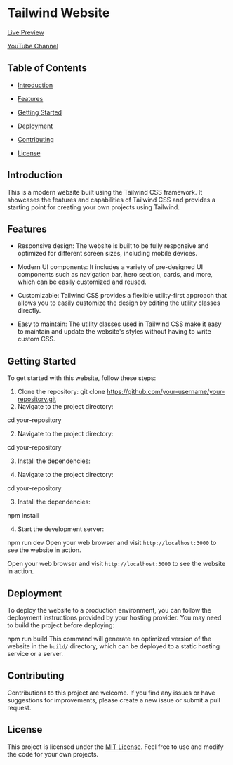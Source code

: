 # Tailwind Website

[Live Preview](https://cwkprojects.epizy.com/whizcyber2)

[YouTube Channel](https://www.youtube.com/@codewithkashi)

## Table of Contents

- [Introduction](#introduction)

- [Features](#features)

- [Getting Started](#getting-started)





- [Deployment](#deployment)

- [Contributing](#contributing)

- [License](#license)

## Introduction

This is a modern website built using the Tailwind CSS framework. It showcases the features and capabilities of Tailwind CSS and provides a starting point for creating your own projects using Tailwind.

## Features

- Responsive design: The website is built to be fully responsive and optimized for different screen sizes, including mobile devices.

- Modern UI components: It includes a variety of pre-designed UI components such as navigation bar, hero section, cards, and more, which can be easily customized and reused.

- Customizable: Tailwind CSS provides a flexible utility-first approach that allows you to easily customize the design by editing the utility classes directly.

- Easy to maintain: The utility classes used in Tailwind CSS make it easy to maintain and update the website's styles without having to write custom CSS.

## Getting Started

To get started with this website, follow these steps:

1. Clone the repository:
git clone https://github.com/your-username/your-repository.git
2. Navigate to the project directory:

cd your-repository

2. Navigate to the project directory:

cd your-repository

3. Install the dependencies:

2. Navigate to the project directory:

cd your-repository

3. Install the dependencies:


npm install

4. Start the development server:

npm run dev
Open your web browser and visit `http://localhost:3000` to see the website in action.

Open your web browser and visit `http://localhost:3000` to see the website in action.



## Deployment

To deploy the website to a production environment, you can follow the deployment instructions provided by your hosting provider. You may need to build the project before deploying:

npm run build
This command will generate an optimized version of the website in the `build/` directory, which can be deployed to a static hosting service or a server.

## Contributing

Contributions to this project are welcome. If you find any issues or have suggestions for improvements, please create a new issue or submit a pull request.

## License

This project is licensed under the [MIT License](LICENSE). Feel free to use and modify the code for your own projects.
















